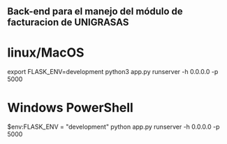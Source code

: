 ## Back-end para el manejo del módulo de facturacion de UNIGRASAS

# linux/MacOS
<!-- export FLASK_ENV=production -->
export FLASK_ENV=development
python3 app.py runserver -h 0.0.0.0 -p 5000

# Windows PowerShell
<!-- $env:FLASK_ENV = "production" -->
$env:FLASK_ENV = "development"
python app.py runserver -h 0.0.0.0 -p 5000

<!-- python3 app.py runserver -h 0.0.0.0 -p 5000 -->